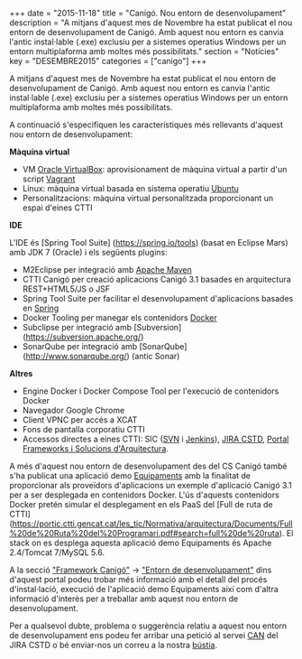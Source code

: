 +++
date        = "2015-11-18"
title       = "Canigó. Nou entorn de desenvolupament"
description = "A mitjans d'aquest mes de Novembre ha estat publicat el nou entorn de desenvolupament de Canigó. Amb aquest nou entorn es canvia l'antic instal·lable (.exe) exclusiu per a sistemes operatius Windows per un entorn multiplaforma amb moltes més possibilitats."
section     = "Notícies"
key         = "DESEMBRE2015"
categories  = ["canigo"]
+++

A mitjans d'aquest mes de Novembre ha estat publicat el nou entorn de desenvolupament de Canigó. Amb aquest nou entorn es canvia l'antic instal·lable (.exe) exclusiu per a sistemes operatius Windows per un entorn multiplaforma amb moltes més possibilitats.


A continuació s'especifiquen les característiques més rellevants d'aquest nou entorn de desenvolupament:

**Màquina virtual**

* VM [Oracle VirtualBox](https://www.virtualbox.org/): aprovisionament de màquina virtual a partir d'un script [Vagrant](https://www.vagrantup.com/)
* Linux: màquina virtual basada en sistema operatiu [Ubuntu](http://www.ubuntu.com/)
* Personalitzacions: màquina virtual personalitzada proporcionant un espai d'eines CTTI

**IDE**

L'IDE és [Spring Tool Suite] (https://spring.io/tools) (basat en Eclipse Mars) amb JDK 7 (Oracle) i els següents plugins:

* M2Eclipse per integració amb [Apache Maven](https://maven.apache.org/)
* CTTI Canigó per creació aplicacions Canigó 3.1 basades en arquitectura REST+HTML5/JS o JSF
* Spring Tool Suite per facilitar el desenvolupament d'aplicacions basades en [Spring](http://spring.io/projects)
* Docker Tooling per manegar els contenidors [Docker](https://www.docker.com/)
* Subclipse per integració amb [Subversion] (https://subversion.apache.org/)
* SonarQube per integració amb [SonarQube] (http://www.sonarqube.org/) (antic Sonar)

**Altres**

* Engine Docker i Docker Compose Tool per l'execució de contenidors Docker
* Navegador Google Chrome
* Client VPNC per accés a XCAT
* Fons de pantalla corporatiu CTTI
* Accessos directes a eines CTTI: SIC ([SVN](http://svn.intranet.gencat.cat) i [Jenkins](http://hudson.intranet.gencat.cat)), [JIRA CSTD](https://cstd.ctti.gencat.cat/), [Portal Frameworks i Solucions d'Arquitectura](http://canigo.ctti.gencat.cat/).


A més d'aquest nou entorn de desenvolupament des del CS Canigó també s'ha publicat una aplicació demo [Equipaments](https://github.com/cs-canigo/equipaments) amb la finalitat de proporcionar als proveïdors d'aplicacions un exemple d'aplicació Canigó 3.1 per a ser desplegada en contenidors Docker. L'ús d'aquests contenidors Docker pretén simular el desplegament en els PaaS del [Full de ruta de CTTI] (https://portic.ctti.gencat.cat/les_tic/Normativa/arquitectura/Documents/Full%20de%20Ruta%20del%20Programari.pdf#search=full%20de%20ruta). El stack on es desplega aquesta aplicació demo Equipaments és Apache 2.4/Tomcat 7/MySQL 5.6.

A la secció ["Framework Canigó"](http://canigo.ctti.gencat.cat/canigo/) -> ["Entorn de desenvolupament"](http://canigo.ctti.gencat.cat/canigo/entorn-desenvolupament/) dins d'aquest portal podeu trobar més informació amb el detall del procés d'instal·lació, execució de l'aplicació demo Equipaments així com d'altra informació d'interès per a treballar amb aquest nou entorn de desenvolupament.

Per a qualsevol dubte, problema o suggerència relatiu a aquest nou entorn de desenvolupament ens podeu fer arribar una petició al servei [CAN](https://cstd.ctti.gencat.cat/jiracstd/browse/CAN) del JIRA CSTD o bé enviar-nos un correu a la nostra [bústia](mailto:oficina-tecnica.canigo.ctti@gencat.cat).
